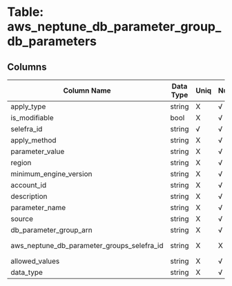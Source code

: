 # Table: aws_neptune_db_parameter_group_db_parameters

## Columns 

|  Column Name   |  Data Type  | Uniq | Nullable | Description | 
|  ----  | ----  | ----  | ----  | ---- | 
| apply_type | string | X | √ |  | 
| is_modifiable | bool | X | √ |  | 
| selefra_id | string | √ | √ | random id | 
| apply_method | string | X | √ |  | 
| parameter_value | string | X | √ |  | 
| region | string | X | √ |  | 
| minimum_engine_version | string | X | √ |  | 
| account_id | string | X | √ |  | 
| description | string | X | √ |  | 
| parameter_name | string | X | √ |  | 
| source | string | X | √ |  | 
| db_parameter_group_arn | string | X | √ |  | 
| aws_neptune_db_parameter_groups_selefra_id | string | X | X | fk to aws_neptune_db_parameter_groups.selefra_id | 
| allowed_values | string | X | √ |  | 
| data_type | string | X | √ |  | 


